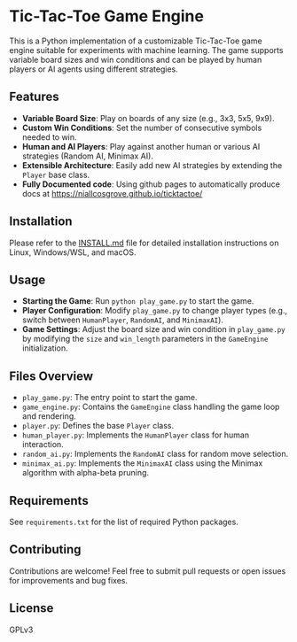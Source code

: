 # Tic-Tac-Toe Game Engine

This is a Python implementation of a customizable Tic-Tac-Toe game engine suitable for experiments with machine learning. The game supports variable board sizes and win conditions and can be played by human players or AI agents using different strategies.

## Features

- **Variable Board Size**: Play on boards of any size (e.g., 3x3, 5x5, 9x9).
- **Custom Win Conditions**: Set the number of consecutive symbols needed to win.
- **Human and AI Players**: Play against another human or various AI strategies (Random AI, Minimax AI).
- **Extensible Architecture**: Easily add new AI strategies by extending the `Player` base class.
- **Fully Documented code**: Using github pages to automatically produce docs at https://niallcosgrove.github.io/ticktactoe/

## Installation

Please refer to the [INSTALL.md](INSTALL.md) file for detailed installation instructions on Linux, Windows/WSL, and macOS.

## Usage

- **Starting the Game**: Run `python play_game.py` to start the game.
- **Player Configuration**: Modify `play_game.py` to change player types (e.g., switch between `HumanPlayer`, `RandomAI`, and `MinimaxAI`).
- **Game Settings**: Adjust the board size and win condition in `play_game.py` by modifying the `size` and `win_length` parameters in the `GameEngine` initialization.

## Files Overview

- `play_game.py`: The entry point to start the game.
- `game_engine.py`: Contains the `GameEngine` class handling the game loop and rendering.
- `player.py`: Defines the base `Player` class.
- `human_player.py`: Implements the `HumanPlayer` class for human interaction.
- `random_ai.py`: Implements the `RandomAI` class for random move selection.
- `minimax_ai.py`: Implements the `MinimaxAI` class using the Minimax algorithm with alpha-beta pruning.

## Requirements

See `requirements.txt` for the list of required Python packages.

## Contributing

Contributions are welcome! Feel free to submit pull requests or open issues for improvements and bug fixes.

## License

GPLv3

